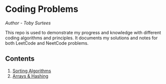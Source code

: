 
# Coding Problems

*Author - Toby Surtees*

This repo is used to demonstrate my progress and knowledge with different coding algorithms and principles.
It documents my solutions and notes for both LeetCode and NeetCode problems.

## Contents

1. [Sorting Algorithms](/sorting_algorithms/landing.md)
2. [Arrays & Hashing](arrays_and_hashing/landing.md)

